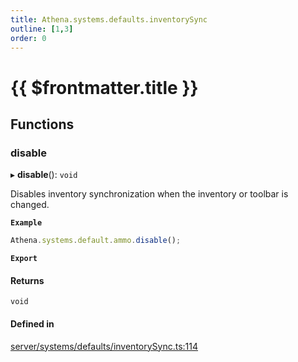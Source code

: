 ```yaml
---
title: Athena.systems.defaults.inventorySync
outline: [1,3]
order: 0
---
```


# {{ $frontmatter.title }}


## Functions

### disable

▸ **disable**(): `void`

Disables inventory synchronization when the inventory or toolbar is changed.

**`Example`**

```ts
Athena.systems.default.ammo.disable();
```

**`Export`**

#### Returns

`void`

#### Defined in

[server/systems/defaults/inventorySync.ts:114](https://github.com/Stuyk/altv-athena/blob/552012ca4/src/core/server/systems/defaults/inventorySync.ts#L114)
